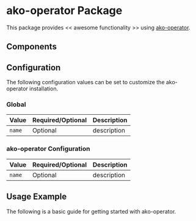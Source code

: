 # ako-operator Package

This package provides << awesome functionality >> using [ako-operator](https://INFO_NEEDED).

## Components

## Configuration

The following configuration values can be set to customize the ako-operator installation.

### Global

| Value | Required/Optional | Description |
|-------|-------------------|-------------|
| `name` | Optional | description |

### ako-operator Configuration

| Value | Required/Optional | Description |
|-------|-------------------|-------------|
| `name` | Optional | description |

## Usage Example

The following is a basic guide for getting started with ako-operator.